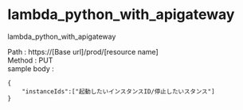 # lambda_python_with_apigateway
lambda_python_with_apigateway


Path : https://[Base url]/prod/[resource name]  
Method : PUT  
sample body :

```
{  
    "instanceIds":["起動したいインスタンスID/停止したいスタンス"]  
}  
```
